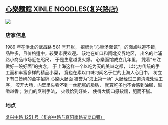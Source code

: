 ## [心樂麵館 XINLE NOODLES(复兴路店)](https://www.dianping.com/shop/H9R5W1gAMPFxqzqf)

![](http://localhost:3000/food_id_005.jpg)

### 店家信息

1989 年在浜北的武昌路 581 号开张， 招牌为“心樂汤面馆”，的面点味道不错， 品种多，且价格适中，较受市民欢迎。 该地在虹口和闸北交界地区， 出名的七浦路小商品市场近在咫尺， 于是生意越发火爆。 心樂面馆成立几年里， 凭着“专注做好一碗好面”的执念， 于上海这样一个以吃为天的美味之都， 以北方传统的手工面和丰富多样的精品小菜， 竟也在素以口味刁闻名于世的上海人心目中， 树立下有口皆碑的金字招牌 心樂大肠面 被誉为“海上第一肠” 大肠经过三道清洗处理工序， 咬开大肠，内壁里头看不到一丝肥腻的脂肪， 就算吃多也不会感到油腻，越嚼越香； 独门的烹制手法， 火候恰到好处， 使得大肠口感软糯，肥而不腻。

### 地点

[复兴中路 1251 号（复兴中路与襄阳南路交叉口旁）](https://map.baidu.com/poi/%E5%BF%83%E4%B9%90%E9%9D%A2%E9%A6%86(%E5%A4%8D%E5%85%B4%E8%B7%AF%E5%BA%97)/@13521469.729751656,3638959.3225165564,17.03z?uid=3c0c26c0a70184d7c42ba1e2&ugc_type=3&ugc_ver=1&device_ratio=2&compat=1&pcevaname=pc4.1&querytype=detailConInfo&da_src=shareurl)